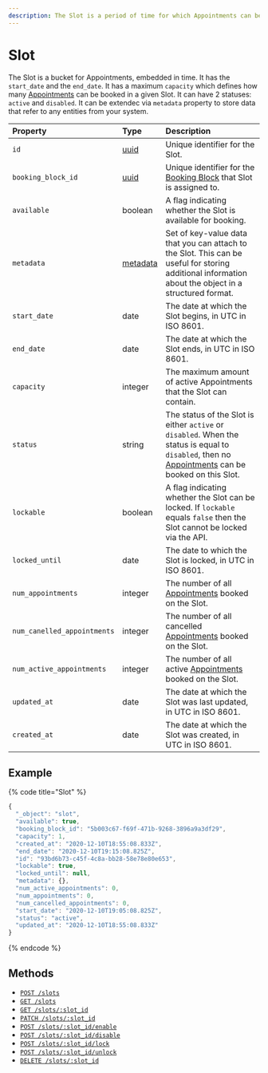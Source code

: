 ```yaml
---
description: The Slot is a period of time for which Appointments can be booked.
---
```


# Slot

The Slot is a bucket for Appointments, embedded in time. It has the `start_date` and the `end_date`. It has a maximum `capacity` which defines how many [Appointments](../appointment/) can be booked in a given Slot. It can have 2 statuses: `active` and `disabled`. It can be extendec via `metadata` property to store data that refer to any entities from your system.

| Property | Type | Description |
| :--- | :--- | :--- |
| `id` | [uuid](https://en.wikipedia.org/wiki/Universally_unique_identifier) | Unique identifier for the Slot. |
| `booking_block_id` | [uuid](https://en.wikipedia.org/wiki/Universally_unique_identifier) | Unique identifier for the [Booking Block](../booking-block/) that Slot is assigned to. |
| `available` | boolean | A flag indicating whether the Slot is available for booking. |
| `metadata` | [metadata](../../metadata.md) | Set of key-value data that you can attach to the Slot. This can be useful for storing additional information about the object in a structured format. |
| `start_date` | date | The date at which the Slot begins, in UTC in ISO 8601. |
| `end_date` | date | The date at which the Slot ends, in UTC in ISO 8601. |
| `capacity` | integer | The maximum amount of active Appointments that the Slot can contain. |
| `status` | string | The status of the Slot is either `active` or `disabled`. When the status is equal to `disabled`, then no [Appointments](../appointment/) can be booked on this Slot. |
| `lockable` | boolean | A flag indicating whether the Slot can be locked. If `lockable` equals `false` then the Slot cannot be locked via the API. |
| `locked_until` | date | The date to which the Slot is locked, in UTC in ISO 8601.  |
| `num_appointments` | integer | The number of all [Appointments](../appointment/) booked on the Slot. |
| `num_canelled_appointments` | integer | The number of all cancelled [Appointments](../appointment/) booked on the Slot. |
| `num_active_appointments` | integer | The number of all active [Appointments](../appointment/) booked on the Slot. |
| `updated_at` | date | The date at which the Slot was last updated, in UTC in ISO 8601. |
| `created_at` | date | The date at which the Slot was created, in UTC in ISO 8601. |

## Example

{% code title="Slot" %}
```javascript
{
  "_object": "slot",
  "available": true,
  "booking_block_id": "5b003c67-f69f-471b-9268-3896a9a3df29",
  "capacity": 1,
  "created_at": "2020-12-10T18:55:08.833Z",
  "end_date": "2020-12-10T19:15:08.825Z",
  "id": "93bd6b73-c45f-4c8a-bb28-58e78e80e653",
  "lockable": true,
  "locked_until": null,
  "metadata": {},
  "num_active_appointments": 0,
  "num_appointments": 0,
  "num_cancelled_appointments": 0,
  "start_date": "2020-12-10T19:05:08.825Z",
  "status": "active",
  "updated_at": "2020-12-10T18:55:08.833Z"
}
```
{% endcode %}

## Methods

* [`POST /slots`](https://github.com/overbooked-io/docs/tree/07a441ac761c8929310bb6efab45bd764b93331b/api-reference/resources/slot/create-a-slot.md)
* [`GET /slots`](https://github.com/overbooked-io/docs/tree/07a441ac761c8929310bb6efab45bd764b93331b/api-reference/resources/slot/list-slots.md)
* [`GET /slots/:slot_id`](https://github.com/overbooked-io/docs/tree/07a441ac761c8929310bb6efab45bd764b93331b/api-reference/resources/slot/get-a-slot.md)
* [`PATCH /slots/:slot_id`](https://github.com/overbooked-io/docs/tree/07a441ac761c8929310bb6efab45bd764b93331b/api-reference/resources/slot/update-a-slot.md)
* [`POST /slots/:slot_id/enable`](https://github.com/overbooked-io/docs/tree/07a441ac761c8929310bb6efab45bd764b93331b/api-reference/resources/slot/enable-a-slot.md)
* [`POST /slots/:slot_id/disable`](https://github.com/overbooked-io/docs/tree/07a441ac761c8929310bb6efab45bd764b93331b/api-reference/resources/slot/disable-a-slot.md)
* [`POST /slots/:slot_id/lock`](https://github.com/overbooked-io/docs/tree/07a441ac761c8929310bb6efab45bd764b93331b/api-reference/resources/slot/lock-a-slot.md)
* [`POST /slots/:slot_id/unlock`](https://github.com/overbooked-io/docs/tree/07a441ac761c8929310bb6efab45bd764b93331b/api-reference/resources/slot/unlock-a-slot.md)
* [`DELETE /slots/:slot_id`](https://github.com/overbooked-io/docs/tree/07a441ac761c8929310bb6efab45bd764b93331b/api-reference/resources/slot/delete-a-slot.md)


